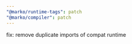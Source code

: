 ```yaml
---
"@marko/runtime-tags": patch
"@marko/compiler": patch
---
```


fix: remove duplicate imports of compat runtime
